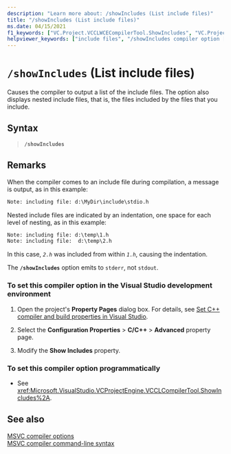 ```yaml
---
description: "Learn more about: /showIncludes (List include files)"
title: "/showIncludes (List include files)"
ms.date: 04/15/2021
f1_keywords: ["VC.Project.VCCLWCECompilerTool.ShowIncludes", "VC.Project.VCCLCompilerTool.ShowIncludes", "/showincludes"]
helpviewer_keywords: ["include files", "/showIncludes compiler option [C++]", "include files, displaying in compilation", "-showIncludes compiler option [C++]", "showIncludes compiler option [C++]"]
---
```

# `/showIncludes` (List include files)

Causes the compiler to output a list of the include files. The option also displays nested include files, that is, the files included by the files that you include.

## Syntax

> **`/showIncludes`**

## Remarks

When the compiler comes to an include file during compilation, a message is output, as in this example:

```cmd
Note: including file: d:\MyDir\include\stdio.h
```

Nested include files are indicated by an indentation, one space for each level of nesting, as in this example:

```cmd
Note: including file: d:\temp\1.h
Note: including file:  d:\temp\2.h
```

In this case, *`2.h`* was included from within *`1.h`*, causing the indentation.

The **`/showIncludes`** option emits to `stderr`, not `stdout`.

### To set this compiler option in the Visual Studio development environment

1. Open the project's **Property Pages** dialog box. For details, see [Set C++ compiler and build properties in Visual Studio](../working-with-project-properties.md).

1. Select the **Configuration Properties** > **C/C++** > **Advanced** property page.

1. Modify the **Show Includes** property.

### To set this compiler option programmatically

- See <xref:Microsoft.VisualStudio.VCProjectEngine.VCCLCompilerTool.ShowIncludes%2A>.

## See also

[MSVC compiler options](compiler-options.md)\
[MSVC compiler command-line syntax](compiler-command-line-syntax.md)
